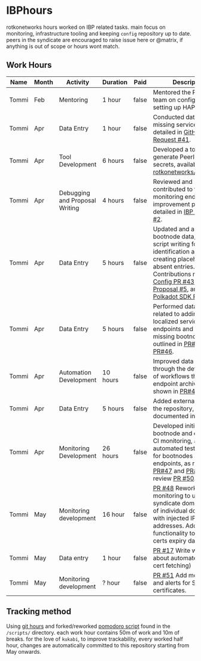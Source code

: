 # IBPhours

rotkonetworks hours worked on IBP related tasks. main focus on monitoring,
infrastructure tooling and keeping `config` repository up to date.
peers in the syndicate are encouraged to raise issue here or @matrix,
if anything is out of scope or hours wont match.

## Work Hours

| **Name** | **Month** | **Activity** | **Duration** | **Paid** | **Description** |
|----------|-----------|--------------|--------------|-----------------|----------------|
| Tommi    | Feb       | Mentoring    | 1 hour       | false | Mentored the Polkadot team on configuring and setting up HAProxy. |
| Tommi    | Apr       | Data Entry   | 1 hour       | false | Conducted data entry for missing service data as detailed in [GitHub Pull Request #41](https://github.com/ibp-network/config/pull/41). |
| Tommi    | Apr       | Tool Development | 6 hours   | false | Developed a tool to generate PeerIDs from secrets, available at [rotkonetworks/genpeerid](https://github.com/rotkonetworks/genpeerid). |
| Tommi    | Apr       | Debugging and Proposal Writing | 4 hours | false | Reviewed and contributed to the monitoring endpoint improvement proposal, detailed in [IBP Proposals #2](https://github.com/rotkonetworks/ibp-proposals/blob/master/proposals/2_monitoring_endpoints.md). |
| Tommi    | Apr       | Data Entry   | 5 hours       | false | Updated and audited bootnode data, including script writing for data identification and creating placeholders for absent entries. Contributions made to [Config PR #43](https://github.com/ibp-network/config/pull/43), [IBP Proposal #5](https://github.com/rotkonetworks/ibp-proposals/blob/master/proposals/5_bootnode_audits.md), and [Polkadot SDK PR #4276](https://github.com/paritytech/polkadot-sdk/pull/4276). |
| Tommi    | Apr       | Data Entry   | 5 hours       | false | Performed data entry related to adding localized service endpoints and filling in missing bootnode data as outlined in [PR#45](https://github.com/ibp-network/config/pull/45) and [PR#46](https://github.com/ibp-network/config/pull/46). |
| Tommi    | Apr       | Automation Development | 10 hours | false | Improved data integrity through the development of workflows that test endpoint archives, as shown in [PR#45](https://github.com/ibp-network/config/pull/45). |
| Tommi    | Apr       | Data Entry   | 5 hours       | false | Added external nodes to the repository, documented in [PR#47](https://github.com/ibp-network/config/pull/47). |
| Tommi    | Apr       | Monitoring Development | 26 hours | false | Developed initial code for bootnode and endpoint CI monitoring, and automated test workflows for bootnodes and endpoints, as recorded in [PR#47](https://github.com/ibp-network/config/pull/47) and [PR#48](https://github.com/ibp-network/config/pull/48) && review [PR #50](https://github.com/ibp-network/config/pull/50). |
| Tommi | May | Monitoring development | 16 hour | false | [PR #48](https://github.com/ibp-network/config/pull/48) Rework monitoring to use syndicate domain instead of individual domains with injected IP addresses. Add functionality to read SSL certs expiry date. |
| Tommi | May | Data entry | 1 hour | false | [PR #17](https://github.com/ibp-network/wiki/pull/17) Write wiki entry about automated SSL cert fetching) |
| Tommi | May | Monitoring development | ? hour | false | [PR #51](https://github.com/ibp-network/config/pull/49) Add monitoring and alerts for SSL certificates. |

## Tracking method

Using [git hours](https://github.com/kimmobrunfeldt/git-hours) and forked/reworked [pomodoro script](https://github.com/rotkonetworks/ibphours) found in the `/scripts/` directory. each work hour contains 50m of
work and 10m of breaks.
for the love of `kukabi`, to improve trackability, every worked half hour,
changes are automatically committed to this repository starting from May onwards.
